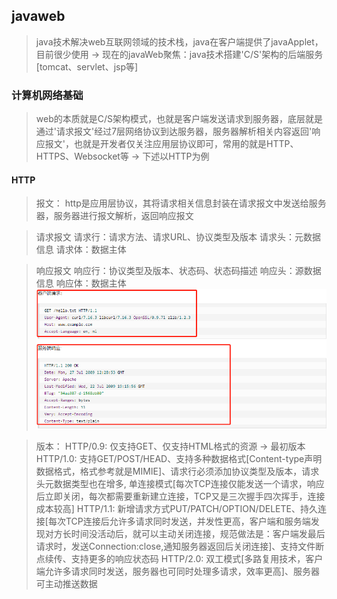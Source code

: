 ## javaweb
> java技术解决web互联网领域的技术栈，java在客户端提供了javaApplet，目前很少使用 -> 现在的javaWeb聚焦：java技术搭建'C/S'架构的后端服务[tomcat、servlet、jsp等]

### 计算机网络基础
> web的本质就是C/S架构模式，也就是客户端发送请求到服务器，底层就是通过'请求报文'经过7层网络协议到达服务器，服务器解析相关内容返回'响应报文'，也就是开发者仅关注应用层协议即可，常用的就是HTTP、HTTPS、Websocket等 -> 下述以HTTP为例

#### HTTP
> 报文：
> http是应用层协议，其将请求相关信息封装在请求报文中发送给服务器，服务器进行报文解析，返回响应报文

> 请求报文
> 请求行：请求方法、请求URL、协议类型及版本
> 请求头：元数据信息
> 请求体：数据主体

> 响应报文
> 响应行：协议类型及版本、状态码、状态码描述
> 响应头：源数据信息
> 响应体：数据主体
![](assets/请求报文&&响应报文.png)

> 版本：
> HTTP/0.9: 仅支持GET、仅支持HTML格式的资源 -> 最初版本
> HTTP/1.0: 支持GET/POST/HEAD、支持多种数据格式[Content-type声明数据格式，格式参考就是MIMIE]、请求行必须添加协议类型及版本，请求头元数据类型也在增多, 单连接模式[每次TCP连接仅能发送一个请求，响应后立即关闭，每次都需要重新建立连接，TCP又是三次握手四次挥手，连接成本较高]
> HTTP/1.1: 新增请求方式PUT/PATCH/OPTION/DELETE、持久连接[每次TCP连接后允许多请求同时发送，并发性更高，客户端和服务端发现对方长时间没活动后，就可以主动关闭连接，规范做法是：客户端发最后请求时，发送Connection:close,通知服务器返回后关闭连接]、支持文件断点续传、支持更多的响应状态码
> HTTP/2.0: 双工模式[多路复用技术，客户端允许多请求同时发送，服务器也可同时处理多请求，效率更高]、服务器可主动推送数据
